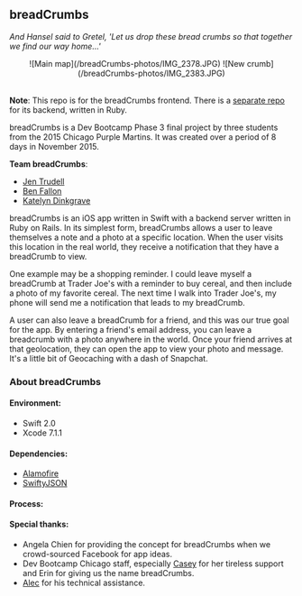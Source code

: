 ## breadCrumbs
*And Hansel said to Gretel, 'Let us drop these bread crumbs so that together we find our way home…'*

<div style=text-align:center>
![Main map](/breadCrumbs-photos/IMG_2378.JPG)
![New crumb](/breadCrumbs-photos/IMG_2383.JPG)
<br><br>
</div>

**Note**: This repo is for the breadCrumbs frontend. There is a [separate repo](https://github.com/dinkengraven/breadcrumbs-db) for its backend, written in Ruby.

breadCrumbs is a Dev Bootcamp Phase 3 final project by three students from the 2015 Chicago Purple Martins. It was created over a period of 8 days in November 2015.

**Team breadCrumbs**:
* [Jen Trudell](https://github.com/jtrudell)
* [Ben Fallon](https://github.com/Salt7900)
* [Katelyn Dinkgrave](https://github.com/dinkengraven)

breadCrumbs is an iOS app written in Swift with a backend server written in Ruby on Rails. In its simplest form, breadCrumbs allows a user to leave themselves a note and a photo at a specific location. When the user visits this location in the real world, they receive a notification that they have a breadCrumb to view.

One example may be a shopping reminder. I could leave myself a breadCrumb at Trader Joe's with a reminder to buy cereal, and then include a photo of my favorite cereal. The next time I walk into Trader Joe's, my phone will send me a notification that leads to my breadCrumb.

A user can also leave a breadCrumb for a friend, and this was our true goal for the app. By entering a friend's email address, you can leave a breadcrumb with a photo anywhere in the world. Once your friend arrives at that geolocation, they can open the app to view your photo and message. It's a little bit of Geocaching with a dash of Snapchat.

### About breadCrumbs
#### Environment:
  - Swift 2.0
  - Xcode 7.1.1

#### Dependencies:
  - [Alamofire](https://github.com/Alamofire/Alamofire)
  - [SwiftyJSON](https://github.com/SwiftyJSON/SwiftyJSON)

#### Process:


#### Special thanks:
  - Angela Chien for providing the concept for breadCrumbs when we crowd-sourced Facebook for app ideas.
  - Dev Bootcamp Chicago staff, especially [Casey](https://github.com/case-eee) for her tireless support and Erin for giving us the name breadCrumbs.
  - [Alec](https://github.com/xionon) for his technical assistance.
